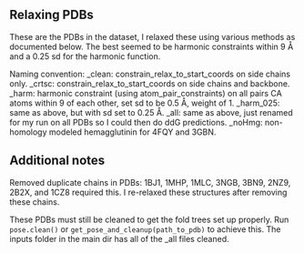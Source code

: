 ## Relaxing PDBs
These are the PDBs in the dataset, I relaxed these using various methods as documented below. The best seemed to be harmonic constraints within 9 Å and a 0.25 sd for the harmonic function.

Naming convention:
\_clean: constrain_relax_to_start_coords on side chains only.
\_crtsc: constrain_relax_to_start_coords on side chains and backbone.
\_harm: harmonic constraint (using atom_pair_constraints) on all pairs CA atoms within 9 of each other, set sd to be 0.5 Å, weight of 1. 
\_harm_025: same as above, but with sd set to 0.25 Å.
\_all: same as above, just renamed for my run on all PDBs so I could then do ddG predictions.
\_noHmg: non-homology modeled hemagglutinin for 4FQY and 3GBN.

## Additional notes
Removed duplicate chains in PDBs: 1BJ1, 1MHP, 1MLC, 3NGB, 3BN9, 2NZ9, 2B2X, and 1CZ8 required this. I re-relaxed these structures after removing these chains.

These PDBs must still be cleaned to get the fold trees set up properly. Run `pose.clean()` or `get_pose_and_cleanup(path_to_pdb)` to achieve this. The inputs folder in the main dir has all of the \_all files cleaned.
